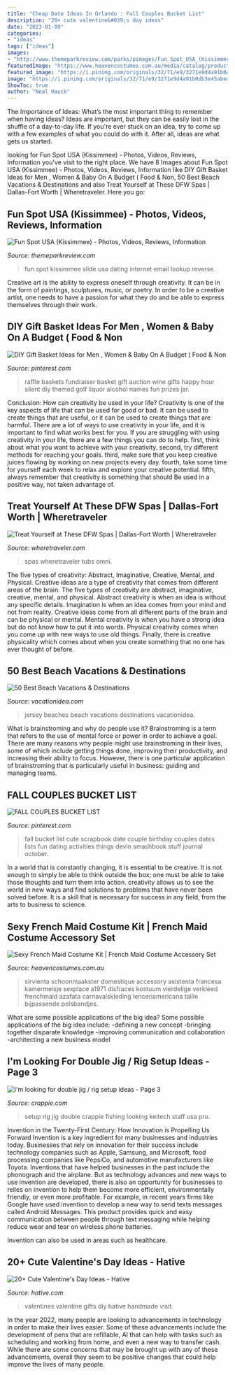 ```yaml
---
title: "Cheap Date Ideas In Orlando : Fall Couples Bucket List"
description: "20+ cute valentine&#039;s day ideas"
date: "2023-01-09"
categories:
- "ideas"
tags: ["ideas"]
images:
- "http://www.themeparkreview.com/parks/pimages/Fun_Spot_USA_(Kissimmee)/Fun_Slide/PICT0398.JPG"
featuredImage: "https://www.heavencostumes.com.au/media/catalog/product/cache/87e1f69bc93e13dd75c69321dae7010a/l/e/lega-a1971-flirty-frech-maid-women-s-deluxe-costume-accessory-kti-1200.jpg"
featured_image: "https://i.pinimg.com/originals/32/71/e9/3271e9d4a91b0db3e45abed8f54997df.jpg"
image: "https://i.pinimg.com/originals/32/71/e9/3271e9d4a91b0db3e45abed8f54997df.jpg"
ShowToc: true
author: "Neal Hauck"
---
```



The Importance of Ideas: What’s the most important thing to remember when having ideas?
Ideas are important, but they can be easily lost in the shuffle of a day-to-day life. If you're ever stuck on an idea, try to come up with a few examples of what you could do with it. After all, ideas are what gets us started.

	

		
looking for Fun Spot USA (Kissimmee) - Photos, Videos, Reviews, Information you've visit to the right place. We have 8 Images about Fun Spot USA (Kissimmee) - Photos, Videos, Reviews, Information like DIY Gift Basket Ideas for Men , Women &amp; Baby On A Budget ( Food &amp; Non, 50 Best Beach Vacations &amp; Destinations and also Treat Yourself at These DFW Spas | Dallas-Fort Worth | Wheretraveler. Here you go:
		
    
## Fun Spot USA (Kissimmee) - Photos, Videos, Reviews, Information

<img loading=lazy src="http://www.themeparkreview.com/parks/pimages/Fun_Spot_USA_(Kissimmee)/Fun_Slide/PICT0398.JPG" onerror="this.onerror=null;this.src='https://tse2.mm.bing.net/th?id=OIP.o6cyMwm2TGnvnNojN5ikaAHaFj&amp;pid=15.1';" alt="Fun Spot USA (Kissimmee) - Photos, Videos, Reviews, Information">

_Source: themeparkreview.com_

>fun spot kissimmee slide usa dating internet email lookup reverse. 

	

Creative art is the ability to express oneself through creativity. It can be in the form of paintings, sculptures, music, or poetry. In order to be a creative artist, one needs to have a passion for what they do and be able to express themselves through their work.

    
## DIY Gift Basket Ideas For Men , Women &amp; Baby On A Budget ( Food &amp; Non

<img loading=lazy src="https://i.pinimg.com/originals/32/71/e9/3271e9d4a91b0db3e45abed8f54997df.jpg" onerror="this.onerror=null;this.src='https://tse4.mm.bing.net/th?id=OIP.G3lIYPflOVawWwLPmWkSNwHaJ2&amp;pid=15.1';" alt="DIY Gift Basket Ideas for Men , Women &amp; Baby On A Budget ( Food &amp; Non">

_Source: pinterest.com_

>raffle baskets fundraiser basket gift auction wine gifts happy hour silent diy themed golf liquor alcohol names fun prizes jar. 

	

Conclusion: How can creativity be used in your life?
Creativity is one of the key aspects of life that can be used for good or bad. It can be used to create things that are useful, or it can be used to create things that are harmful. There are a lot of ways to use creativity in your life, and it is important to find what works best for you. If you are struggling with using creativity in your life, there are a few things you can do to help. first, think about what you want to achieve with your creativity. second, try different methods for reaching your goals. third, make sure that you keep creative juices flowing by working on new projects every day. fourth, take some time for yourself each week to relax and explore your creative potential. fifth, always remember that creativity is something that should Be used in a positive way, not taken advantage of.

    
## Treat Yourself At These DFW Spas | Dallas-Fort Worth | Wheretraveler

<img loading=lazy src="https://www.wheretraveler.com/sites/default/files/Spa-Healing-Waters-new_resized.jpg" onerror="this.onerror=null;this.src='https://tse1.mm.bing.net/th?id=OIP.R1bHHuCLW8wrHvKXos2AfwHaE8&amp;pid=15.1';" alt="Treat Yourself at These DFW Spas | Dallas-Fort Worth | Wheretraveler">

_Source: wheretraveler.com_

>spas wheretraveler tubs omni. 

	

The five types of creativity: Abstract, Imaginative, Creative, Mental, and Physical.
Creative ideas are a type of creativity that comes from different areas of the brain. The five types of creativity are abstract, imaginative, creative, mental, and physical. Abstract creativity is when an idea is without any specific details. Imagination is when an idea comes from your mind and not from reality. Creative ideas come from all different parts of the brain and can be physical or mental. Mental creativity is when you have a strong idea but do not know how to put it into words. Physical creativity comes when you come up with new ways to use old things. Finally, there is creative physicality which comes about when you create something that no one has ever thought of before.

    
## 50 Best Beach Vacations &amp; Destinations

<img loading=lazy src="https://vacationidea.com/pix/img25Hy8R/beaches/best-new-jersey-beaches_t5.jpg" onerror="this.onerror=null;this.src='https://tse2.mm.bing.net/th?id=OIP.SNYk4lAkmQJ4WrYCnsf54gHaD6&amp;pid=15.1';" alt="50 Best Beach Vacations &amp; Destinations">

_Source: vacationidea.com_

>jersey beaches beach vacations destinations vacationidea. 

	

What is brainstroming and why do people use it?
Brainstroming is a term that refers to the use of mental force or power in order to achieve a goal. There are many reasons why people might use brainstroming in their lives, some of which include getting things done, improving their productivity, and increasing their ability to focus. However, there is one particular application of brainstroming that is particularly useful in business: guiding and managing teams.

    
## FALL COUPLES BUCKET LIST

<img loading=lazy src="https://i.pinimg.com/736x/1f/7e/36/1f7e36adc5ffd4155a8b675a8cc2f194--couple-bucket-lists-fall-bucket-lists.jpg" onerror="this.onerror=null;this.src='https://tse4.mm.bing.net/th?id=OIP.21HUdd8c4vte_xTWW3iUEQHaJ3&amp;pid=15.1';" alt="FALL COUPLES BUCKET LIST">

_Source: pinterest.com_

>fall bucket list cute scrapbook date couple birthday couples dates lists fun dating activities things devin smashbook stuff journal october. 

	

In a world that is constantly changing, it is essential to be creative. It is not enough to simply be able to think outside the box; one must be able to take those thoughts and turn them into action. creativity allows us to see the world in new ways and find solutions to problems that have never been solved before. It is a skill that is necessary for success in any field, from the arts to business to science.

    
## Sexy French Maid Costume Kit | French Maid Costume Accessory Set

<img loading=lazy src="https://www.heavencostumes.com.au/media/catalog/product/cache/87e1f69bc93e13dd75c69321dae7010a/l/e/lega-a1971-flirty-frech-maid-women-s-deluxe-costume-accessory-kti-1200.jpg" onerror="this.onerror=null;this.src='https://tse1.mm.bing.net/th?id=OIP.T3M7CkpnC3A8IdS3lpN91QHaJ4&amp;pid=15.1';" alt="Sexy French Maid Costume Kit | French Maid Costume Accessory Set">

_Source: heavencostumes.com.au_

>sirvienta schoonmaakster domestique accessory asistenta francesa kamermeisje sexplace a1971 disfraces kostuum vierdelige verkleed frenchmaid azafata carnavalskleding lenceriamericana taille bijpassende polsbandjes. 

	

What are some possible applications of the big idea?
Some possible applications of the big idea include: 
-defining a new concept
-bringing together disparate knowledge
-improving communication and collaboration
-architecting a new business model

    
## I&#039;m Looking For Double Jig / Rig Setup Ideas - Page 3

<img loading=lazy src="https://www.crappie.com/crappie/attachments/main-crappie-fishing-forum/173502d1410624299-im-looking-double-jig-rig-setup-ideas-20130608_092505-jpg" onerror="this.onerror=null;this.src='https://tse1.mm.bing.net/th?id=OIP.E0UA_eqwUccdrWwg_ax_CgHaNK&amp;pid=15.1';" alt="I&#039;m looking for double jig / rig setup ideas - Page 3">

_Source: crappie.com_

>setup rig jig double crappie fishing looking keitech staff usa pro. 

	

Invention in the Twenty-First Century: How Innovation is Propelling Us Forward
Invention is a key ingredient for many businesses and industries today. Businesses that rely on innovation for their success include technology companies such as Apple, Samsung, and Microsoft, food processing companies like PepsiCo, and automotive manufacturers like Toyota. Inventions that have helped businesses in the past include the phonograph and the airplane.
But as technology advances and new ways to use invention are developed, there is also an opportunity for businesses to relies on invention to help them become more efficient, environmentally friendly, or even more profitable. For example, in recent years firms like Google have used invention to develop a new way to send texts messages called Android Messages. This product provides quick and easy communication between people through text messaging while helping reduce wear and tear on wireless phone batteries.

Invention can also be used in areas such as healthcare.

    
## 20+ Cute Valentine&#039;s Day Ideas - Hative

<img loading=lazy src="https://hative.com/wp-content/uploads/2015/01/valentines-day-ideas/valentines-day-ideas.jpg" onerror="this.onerror=null;this.src='https://tse4.mm.bing.net/th?id=OIP.b8v17Ty53gPH6FqI08m7QgHaQq&amp;pid=15.1';" alt="20+ Cute Valentine&#039;s Day Ideas - Hative">

_Source: hative.com_

>valentines valentine gifts diy hative handmade visit. 

	

In the year 2022, many people are looking to advancements in technology in order to make their lives easier. Some of these advancements include the development of pens that are refillable, AI that can help with tasks such as scheduling and working from home, and even a new way to transfer cash. While there are some concerns that may be brought up with any of these advancements, overall they seem to be positive changes that could help improve the lives of many people.

